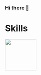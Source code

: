 ### Hi there 👋

<!--
**jungchechang/jungchechang** is a ✨ _special_ ✨ repository because its `README.md` (this file) appears on your GitHub profile.

Here are some ideas to get you started:

- 🔭 I’m currently working on ...
- 🌱 I’m currently learning ...
- 👯 I’m looking to collaborate on ...
- 🤔 I’m looking for help with ...
- 💬 Ask me about ...
- 📫 How to reach me: ...
- 😄 Pronouns: ...
- ⚡ Fun fact: ...
-->

# Skills

<img src="[icons/python.svg](https://img.shields.io/badge/Python-14354C?style=for-the-badge&logo=python&logoColor=white)" width=100px>

